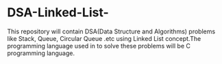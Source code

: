 # DSA-Linked-List-
This repository will contain DSA(Data Structure and Algorithms) problems like Stack, Queue, Circular Queue .etc using Linked List concept.The programming language used in to solve these problems will be C programming language.
